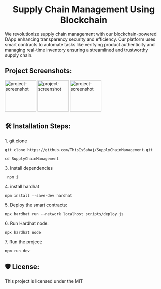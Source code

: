 <h1 align="center" id="title">Supply Chain Management Using Blockchain</h1>

<p id="description">We revolutionize supply chain management with our blockchain-powered DApp enhancing transparency security and efficiency. Our platform uses smart contracts to automate tasks like verifying product authenticity and managing real-time inventory ensuring a streamlined and trustworthy supply chain.</p>

<h2>Project Screenshots:</h2>

<img src="https://drive.google.com/file/d/1hRYSUcVwpyihenqBKJODhQtIvJfXqBHF/view?usp=drive_link" alt="project-screenshot" width="100" height="100/">

<img src="https://drive.google.com/file/d/1I-PxVbmy-4VSl5cQ9qlaH6LPQRreejZY/view?usp=drive_link" alt="project-screenshot" width="100" height="100/">

<img src="https://drive.google.com/file/d/1TAm-tdtGXNMBno-hWqBHX7A0Xd2UZnSD/view?usp=drive_link" alt="project-screenshot" width="100" height="100/">

<h2>🛠️ Installation Steps:</h2>

<p>1. git clone</p>

```
git clone https://github.com/ThisIsSahaj/SupplyChainManagement.git
```

```
cd SupplyChainManagement
```

<p>3. Install dependencies</p>

```
 npm i
```

<p>4. install hardhat</p>

```
npm install --save-dev hardhat
```

<p>5. Deploy the smart contracts:</p>

```
npx hardhat run --network localhost scripts/deploy.js
```

<p>6. Run Hardhat node:</p>

```
npx hardhat node
```

<p>7. Run the project:</p>

```
npm run dev
```

<h2>🛡️ License:</h2>

This project is licensed under the MIT
